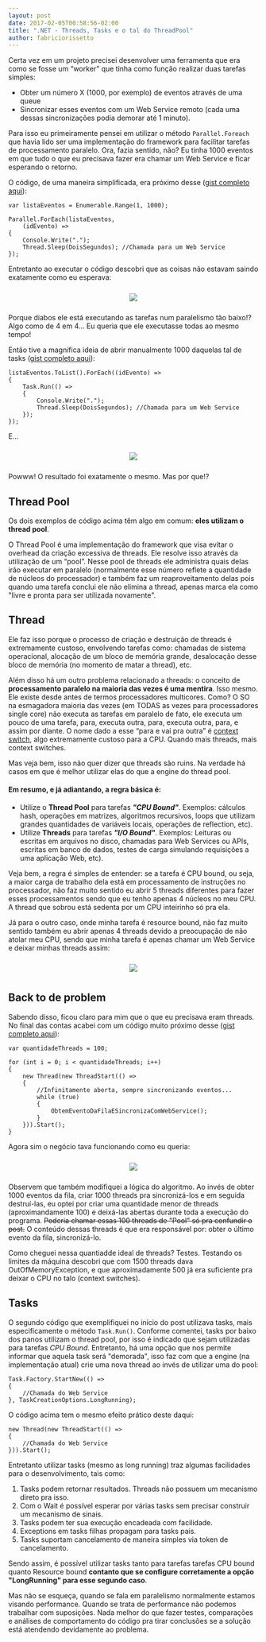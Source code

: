 ```yaml
---
layout: post
date: 2017-02-05T00:58:56-02:00
title: ".NET - Threads, Tasks e o tal do ThreadPool"
author: fabriciorissetto
---
```


Certa vez em um projeto precisei desenvolver uma ferramenta que era como se fosse um “worker” que tinha como função realizar duas tarefas simples:

- Obter um número X (1000, por exemplo) de eventos através de uma queue
- Sincronizar esses eventos com um Web Service remoto (cada uma dessas sincronizações podia demorar até 1 minuto).

Para isso eu primeiramente pensei em utilizar o método `Parallel.Foreach` que havia lido ser uma implementação do framework para facilitar tarefas de processamento paralelo. Ora, fazia sentido, não? Eu tinha 1000 eventos em que tudo o que eu precisava fazer era chamar um Web Service e ficar esperando o retorno. 

O código, de uma maneira simplificada, era próximo desse ([gist completo aqui]( https://gist.github.com/fabriciorissetto/69cfb8188cbab6c61eed30b6f814cdbf)):

    var listaEventos = Enumerable.Range(1, 1000);

    Parallel.ForEach(listaEventos,
        (idEvento) =>
    {
        Console.Write(".");
        Thread.Sleep(DoisSegundos); //Chamada para um Web Service
    });

Entretanto ao executar o código descobri que as coisas não estavam saindo exatamente como eu esperava:

<center>
  <img style="margin: 10px" src="{{ site.baseurl }}/content/2017-02-03-threadsetasks/parallel.gif" />
</center>

Porque diabos ele está executando as tarefas num paralelismo tão baixo!? Algo como de 4 em 4... Eu queria que ele executasse todas ao mesmo tempo!

Então tive a magnífica ideia de abrir manualmente 1000 daquelas tal de tasks ([gist completo aqui]( https://gist.github.com/fabriciorissetto/ca78913af7cadc5abb6550e7aad34bee)):

    listaEventos.ToList().ForEach((idEvento) =>
    {
        Task.Run(() =>
        {
            Console.Write(".");
            Thread.Sleep(DoisSegundos); //Chamada para um Web Service
        });
    });

E... 

<center>
  <img style="margin: 10px" src="{{ site.baseurl }}/content/2017-02-03-threadsetasks/parallel.gif" />
</center>

Powww! O resultado foi exatamente o mesmo. Mas por que!?

## Thread Pool
Os dois exemplos de código acima têm algo em comum: **eles utilizam o thread pool**.

O Thread Pool é uma implementação do framework que visa evitar o overhead da criação excessiva de threads. Ele resolve isso através da utilização de um “pool”. Nesse pool de threads ele administra quais delas irão executar em paralelo (normalmente esse número reflete a quantidade de núcleos do processador) e também faz um reaproveitamento delas pois quando uma tarefa conclui ele não elimina a thread, apenas marca ela como "livre e pronta para ser utilizada novamente".

## Thread
Ele faz isso porque o processo de criação e destruição de threads é extremamente custoso, envolvendo tarefas como: chamadas de sistema operacional, alocação de um bloco de memória grande, desalocação desse bloco de memória (no momento de matar a thread), etc. 

Além disso há um outro problema relacionado a threads: o conceito de **processamento paralelo na maioria das vezes é uma mentira**. Isso mesmo. Ele existe desde antes de termos processadores multicores. Como? O SO na esmagadora maioria das vezes (em TODAS as vezes para processadores single core) não executa as tarefas em paralelo de fato, ele executa um pouco de uma tarefa, para, executa outra, para, executa outra, para, e assim por diante. O nome dado a esse “para e vai pra outra” é [context switch]( https://en.wikipedia.org/wiki/Context_switch), algo extremamente custoso para a CPU. Quando mais threads, mais context switches. 

Mas veja bem, isso não quer dizer que threads são ruins. Na verdade há casos em que é melhor utilizar elas do que a engine do thread pool. 

#### Em resumo, e já adiantando, a regra básica é:

- Utilize o **Thread Pool** para tarefas ***"CPU Bound"***. Exemplos: cálculos hash, operações em matrizes, algoritmos recursivos, loops que utilizam grandes quantidades de variáveis locais, operações de reflection, etc).
- Utilize **Threads** para tarefas ***"I/O Bound"***. Exemplos: Leituras ou escritas em arquivos no disco, chamadas para Web Services ou APIs, escritas em banco de dados, testes de carga simulando requisições a uma aplicação Web, etc).

Veja bem, a regra é simples de entender: se a tarefa é CPU bound, ou seja, a maior carga de trabalho dela está em processamento de instruções no processador, não faz muito sentido eu abrir 5 threads diferentes para fazer esses processamentos sendo que eu tenho apenas 4 núcleos no meu CPU. A thread que sobrou está sedenta por um CPU inteirinho só pra ela.

Já para o outro caso, onde minha tarefa é resource bound, não faz muito sentido também eu abrir apenas 4 threads devido a preocupação de não atolar meu CPU, sendo que minha tarefa é apenas chamar um Web Service e deixar minhas threads assim:

<center>
  <img style="margin: 10px" src="{{ site.baseurl }}/content/2017-02-03-threadsetasks/bored.png" />
</center>

## Back to de problem

Sabendo disso, ficou claro para mim que o que eu precisava eram threads. No final das contas acabei com um código muito próximo desse ([gist completo aqui](https://gist.github.com/fabriciorissetto/96b9db06f17bd10f4fdd0ab969a83845)):

    var quantidadeThreads = 100;
    
    for (int i = 0; i < quantidadeThreads; i++)
    {
        new Thread(new ThreadStart(() =>
        {
            //Infinitamente aberta, sempre sincronizando eventos...
            while (true)
            {
                ObtemEventoDaFilaESincronizaComWebService();
            }
        })).Start();
    }

Agora sim o negócio tava funcionando como eu queria:

<center>
  <img style="margin: 10px" src="{{ site.baseurl }}/content/2017-02-03-threadsetasks/threads.gif" />
</center>

Observem que também modifiquei a lógica do algoritmo. Ao invés de obter 1000 eventos da fila, criar 1000 threads pra sincronizá-los e em seguida destruí-las, eu optei por criar uma quantidade menor de threads (aproximandamente 100) e deixá-las abertas durante toda a execução do programa. <del>Poderia chamar essas 100 threads de "Pool" só pra confundir o post.</del> O conteúdo dessas threads é que era responsável por: obter o último evento da fila, sincronizá-lo.

Como cheguei nessa quantiadde ideal de threads? Testes. Testando os limites da máquina descobri que com 1500 threads dava OutOfMemoryException, e que aproximadamente 500 já era suficiente pra deixar o CPU no talo (context switches).

## Tasks

O segundo código que exemplifiquei no início do post utilizava tasks, mais especificamente o método `Task.Run()`. Conforme comentei, tasks por baixo dos panos utilizam o thread pool, por isso é indicado que sejam utilizadas para tarefas *CPU Bound*. Entretanto, há uma opção que nos permite informar que aquela task será "demorada", isso faz com que a engine (na implementação atual) crie uma nova thread ao invés de utilizar uma do pool:

    Task.Factory.StartNew(() =>
    {
        //Chamada do Web Service
    }, TaskCreationOptions.LongRunning);

O código acima tem o mesmo efeito prático deste daqui:

    new Thread(new ThreadStart(() =>
    {
        //Chamada do Web Service
    })).Start();

Entretanto utilizar tasks (mesmo as long running) traz algumas facilidades para o desenvolvimento, tais como:

1. Tasks podem retornar resultados. Threads não possuem um mecanismo direto pra isso.
2. Com o Wait é possível esperar por várias tasks sem precisar construir um mecanismo de sinais.
3. Tasks podem ter sua execução encadeada com facilidade.
4. Exceptions em tasks filhas propagam para tasks pais.
5. Tasks suportam cancelamento de maneira simples via token de cancelamento.

Sendo assim, é possível utilizar tasks tanto para tarefas tarefas CPU bound quanto Resource bound **contanto que se configure corretamente a opção "LongRunning" para esse segundo caso**.  

Mas não se esqueça, quando se fala em paralelismo normalmente estamos visando performance. Quando se trata de performance não podemos trabalhar com suposições. Nada melhor do que fazer testes, comparações e análises de comportamento do código pra tirar conclusões se a solução está atendendo devidamente ao problema.